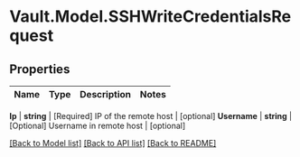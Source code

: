 # Vault.Model.SSHWriteCredentialsRequest

## Properties

Name | Type | Description | Notes
------------ | ------------- | ------------- | -------------

**Ip** | **string** | [Required] IP of the remote host | [optional] **Username** | **string** | [Optional] Username in remote host | [optional] 

[[Back to Model list]](../README.md#documentation-for-models) [[Back to API list]](../README.md#documentation-for-api-endpoints) [[Back to README]](../README.md)

